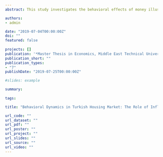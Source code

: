```yaml
---
abstract: This study investigates the behavioral effects of money illusioned individuals on the Turkish housing market. When individuals make a decision between buying a house or renting, they compare the monthly burden of buying a house and the rent payment. Although rational individuals make a decision based on real interest rates, the money illusioned agents use real and nominal interest rates interchangeably. Therefore, a potential inflation shock makes them think of real and nominal rates moving together. By amplifying the magnitude of nominal rates, this shock will seemingly increase the cost of buying housing and agents, in turn, decline the housing demand. An empirical investigation shows that a proxy for money illusion is largely explained by inflation itself and proves the existence of money illusioned behaviors in the housing market. Further robustness checks and analysis for market frictions also empower the results.

authors:
- admin

date: "2019-07-04T00:00:00Z"
doi: ""
featured: false
  
projects: []
publication: '*Master Thesis in Economics, Middle East Technical University*'
publication_short: ""
publication_types:
- "7"
publishDate: "2019-07-25T00:00:00Z"

#slides: example

summary:
  
tags:

title: "Behavioral Dynamics in Turkish Housing Market: The Role of Inflation."

url_code: ""
url_dataset: ""
url_pdf: ""
url_poster: ""
url_project: ""
url_slides: ""
url_source: ""
url_video: ""
---
```


[//]: <> (THIS IS TO SHOW A COMMENT IN MARKDOWN FILES)

